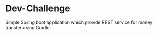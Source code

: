 # Dev-Challenge
Simple Spring boot application which provide REST service for money transfer using Gradle.
